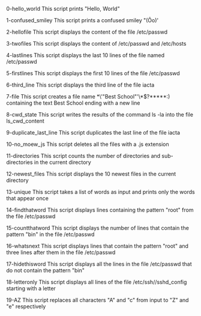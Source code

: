 0-hello_world
This script prints "Hello, World"

1-confused_smiley
This script prints a confused smiley  "(Ôo)'

2-hellofile
This script displays the content of the file /etc/passwd

3-twofiles
This script displays the content of /etc/passwd and /etc/hosts

4-lastlines
This script displays the last 10 lines of the file named /etc/passwd

5-firstlines
This script displays the first 10 lines of the file /etc/passwd

6-third_line
This script displays the third line of the file iacta

7-file
This script creates a file name \*\\'"Best School"\'\\*$\?\*\*\*\*\*:) containing the text Best School ending with a 
new line

8-cwd_state
This script writes the results of the command ls -la into the file ls_cwd_content

9-duplicate_last_line
This script duplicates the last line of the file iacta

10-no_moew_js
This script deletes all the files with a .js extension

11-directories
This script counts the number of directories and sub-directories in the current directory

12-newest_files
This script displays the 10 newest files in the current directory

13-unique
This script takes a list of words as input and prints only the words that appear once

14-findthatword
This script displays lines containing the pattern "root" from the file /etc/passwd

15-countthatword
This script displays the number of lines that contain the pattern "bin" in the file /etc/passwd

16-whatsnext
This script displays lines that contain the pattern "root" and three lines after them in the file /etc/passwd

17-hidethisword
This script displays all the lines in the file /etc/passwd that do not contain the pattern "bin"

18-letteronly
This script displays all lines of the file /etc/ssh//sshd_config starting with a letter

19-AZ
This script replaces all characters "A" and "c" from input to "Z" and "e" respectively
